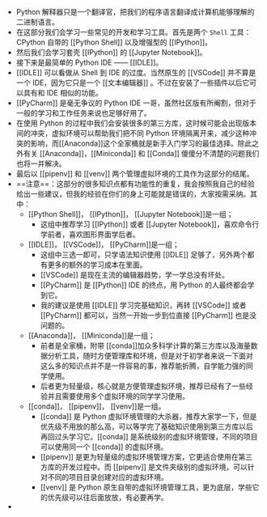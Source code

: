 - Python 解释器只是一个翻译官，把我们的程序语言翻译成计算机能够理解的二进制语言。
- 在这部分我们会学习一些常见的开发和学习工具。首先是两个 `Shell` 工具：CPython 自带的 [[Python Shell]] 以及增强型的 [[IPython]]。
- 然后我们会学习套壳 [[IPython]] 的 [[Jupyter Notebook]]。
- 接下来是最简单的 Python IDE —— [[IDLE]]。
- [[IDLE]] 可以看做从 Shell 到 IDE 的过度。当然原生的 [[VSCode]] 并不算是一个 IDE，因为它只是一个 [[文本编辑器]] 。不过在安装了一些插件以后它可以具有和 IDE 相似的功能。
- [[PyCharm]] 是毫无争议的 Python IDE 一哥，虽然社区版有所阉割，但对于一般的学习和工作任务来说也足够好用了。
- 在使用 Python 的过程中我们会安装很多的第三方库，这时候可能会出现版本间的冲突，虚拟环境可以帮助我们把不同 Python 环境隔离开来，减少这种冲突的影响，而[[Anaconda]]这个全家桶就是新手入门学习的最佳选择。除此之外有关 [[Anaconda]]，[[Miniconda]] 和 [[Conda]] 傻傻分不清楚的问题我们也将一并解决。
- 最后以 [[pipenv]] 和 [[venv]] 两个管理虚拟环境的工具作为这部分的结尾。
- ==注意==：这部分的很多知识点都有功能性的重复，我会按照我自己的经验给出一些建议，但我的经验在你们的身上可能就是错误的，大家按需采纳。其中：
	- [[Python Shell]]， [[IPython]]， [[Jupyter Notebook]]是一组；
		- 这组中推荐学习 [[IPython]] 或者 [[Jupyter Notebook]]，喜欢命令行学前者，喜欢图形界面学后者。
	- [[IDLE]]， [[VSCode]]， [[PyCharm]]是一组；
		- 这组中三选一即可，只学语法知识使用 [[IDLE]] 足够了，另外两个都有更多的额外的学习成本在里面。
		- [[VSCode]] 是现在主流的编辑器趋势，学一学总没有坏处。
		- [[PyCharm]] 是 [[Python]] IDE 的终点，用 Python 的人最终都会学到它。
		- 我的建议是使用 [[IDLE]] 学习完基础知识，再转 [[VSCode]] 或者 [[PyCharm]] 都可以，当然一开始一步到位直接 [[PyCharm]] 也是没问题的。
	- [[Anaconda]]， [[Miniconda]]是一组；
		- 前者是全家桶，附带 [[conda]]加众多科学计算的第三方库以及海量数据分析工具，随时方便管理库和环境，但是对于初学者来说一下面对这么多的知识点并不是一件容易的事，推荐能折腾，自学能力强的同学使用。
		- 后者更为轻量级，核心就是方便管理虚拟环境，推荐已经有了一些经验并且需要使用多个虚拟环境的同学学习使用。
	- [[conda]]， [[pipenv]]， [[venv]]是一组。
		- [[conda]] 是 Python 虚拟环境管理的大杀器，推荐大家学一下，但是优先级不用放的那么高，可以等学完了基础知识使用到第三方库以后再回过头学习它。[[conda]] 是系统级别的虚拟环境管理，不同的项目可以使用同一个 [[conda]] 的虚拟环境。
		- [[pipenv]] 是更为轻量级的虚拟环境管理方案，它更适合使用在第三方库的开发过程中。而 [[pipenv]] 是文件夹级别的虚拟环境，可以针对不同的项目目录创建对应的虚拟环境。
		- [[venv]] 是 Python 原生自带的虚拟环境管理工具，更为底层，学些它的优先级可以往后面放放，有必要再学。
-